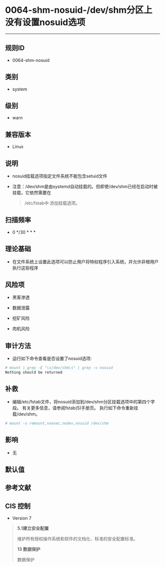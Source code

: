 # 0064-shm-nosuid-/dev/shm分区上没有设置nosuid选项
---

## 规则ID

- 0064-shm-nosuid


## 类别

- system


## 级别

- warn


## 兼容版本


- Linux




## 说明


- nosuid挂载选项指定文件系统不能包含setuid文件
>



- 注意：/dev/shm是由systemd自动挂载的。但即使/dev/shm已经在启动时被挂载，它依然需要在
    >
    >   /etc/fstab中 添加挂载选项。



## 扫描频率
- 0 */30 * * *

## 理论基础


- 在文件系统上设置此选项可以防止用户将特权程序引入系统，并允许非根用户执行这些程序






## 风险项


- 黑客渗透



- 数据泄露



- 挖矿风险



- 肉机风险



## 审计方法
- 运行如下命令查看是否设置了nosuid选项:

```bash
# mount | grep -E "\s/dev/shm\s" | grep -v nosuid
Nothing should be returned
```



## 补救
- 编辑/etc/fstab文件，将nosuid添加到/dev/shm分区挂载选项中的第四个字段。
有关更多信息，请参阅fstab(5)手册页。
执行如下命令重新挂载/dev/shm。
```bash
# mount -o remount,noexec,nodev,nosuid /dev/shm
```



## 影响


- 无




## 默认值



## 参考文献


## CIS 控制


- Version 7

> **5.1建立安全配置**
>
> 维护所有授权操作系统和软件的文档化、标准的安全配置标准。
>
> **13 数据保护**
>
> 数据保护



